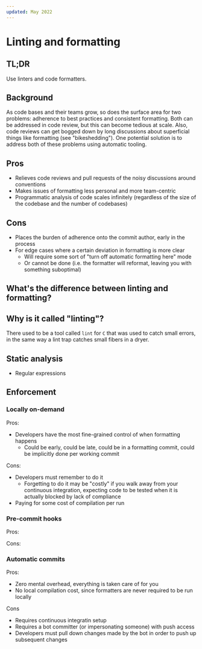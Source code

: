 ```yaml
---
updated: May 2022
---
```

# Linting and formatting

## TL;DR

Use linters and code formatters.

## Background

As code bases and their teams grow, so does the surface area for two problems: adherence to best practices and consistent formatting. Both can be addressed in code review, but this can become tedious at scale. Also, code reviews can get bogged down by long discussions about superficial things like formatting (see "bikeshedding"). One potential solution is to address both of these problems using automatic tooling.

## Pros

- Relieves code reviews and pull requests of the noisy discussions around conventions
- Makes issues of formatting less personal and more team-centric
- Programmatic analysis of code scales infinitely (regardless of the size of the codebase and the number of codebases)

## Cons

- Places the burden of adherence onto the commit author, early in the process 
- For edge cases where a certain deviation in formatting is more clear
  - Will require some sort of "turn off automatic formatting here" mode
  - Or cannot be done (i.e. the formatter will reformat, leaving you with something suboptimal)

## What's the difference between linting and formatting?

## Why is it called "linting"?

There used to be a tool called `lint` for `C` that was used to catch small errors, in the same way a lint trap catches small fibers in a dryer.

## Static analysis

- Regular expressions

## Enforcement

### Locally on-demand

Pros:

- Developers have the most fine-grained control of when formatting happens
  - Could be early, could be late, could be in a formatting commit, could be implicitly done per working commit

Cons:

- Developers must remember to do it
  - Forgetting to do it may be "costly" if you walk away from your continuous integration, expecting code to be tested when it is actually blocked by lack of compliance
- Paying for some cost of compilation per run

### Pre-commit hooks

Pros:

Cons:

### Automatic commits

Pros:

- Zero mental overhead, everything is taken care of for you
- No local compilation cost, since formatters are never required to be run locally

Cons

- Requires continuous integratin setup
- Requires a bot committer (or impersonating someone) with push access
- Developers must pull down changes made by the bot in order to push up subsequent changes
